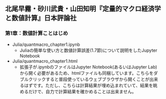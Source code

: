 ## 北尾早霧・砂川武貴・山田知明『定量的マクロ経済学と数値計算』日本評論社

### 第1章：数値計算ことはじめ

- Julia/quantmacro_chapter1.ipynb
  - Juliaの簡単な使い方と数値計算誤差(1.7節)について説明をしたJupyter Notebook
- Julia/quantmacro_chapter1.html
  - 拡張子が.ipynbのファイルはJupyter Notebook(あるいはJupyter Lab)から開く必要があるため、htmlファイルも同梱しています。こちらをダブルクリックすると普段使っているウェブブラウザから開くことが出来るはずです。ただし、こちらは計算結果が埋め込まれていて、結果を眺めるだけで、自力で計算結果を確かめることは出来ません。

